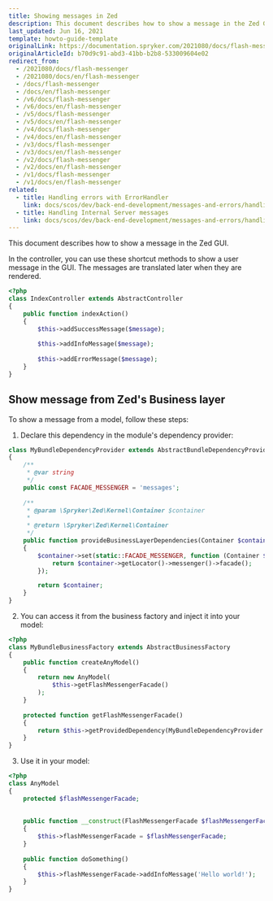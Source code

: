 ```yaml
---
title: Showing messages in Zed
description: This document describes how to show a message in the Zed GUI.
last_updated: Jun 16, 2021
template: howto-guide-template
originalLink: https://documentation.spryker.com/2021080/docs/flash-messenger
originalArticleId: b70d9c91-abd3-41bb-b2b8-533009604e02
redirect_from:
  - /2021080/docs/flash-messenger
  - /2021080/docs/en/flash-messenger
  - /docs/flash-messenger
  - /docs/en/flash-messenger
  - /v6/docs/flash-messenger
  - /v6/docs/en/flash-messenger
  - /v5/docs/flash-messenger
  - /v5/docs/en/flash-messenger
  - /v4/docs/flash-messenger
  - /v4/docs/en/flash-messenger
  - /v3/docs/flash-messenger
  - /v3/docs/en/flash-messenger
  - /v2/docs/flash-messenger
  - /v2/docs/en/flash-messenger
  - /v1/docs/flash-messenger
  - /v1/docs/en/flash-messenger
related:
  - title: Handling errors with ErrorHandler
    link: docs/scos/dev/back-end-development/messages-and-errors/handling-errors-with-errorhandler.html
  - title: Handling Internal Server messages
    link: docs/scos/dev/back-end-development/messages-and-errors/handling-internal-server-messages.html
---
```


This document describes how to show a message in the Zed GUI.

In the controller, you can use these shortcut methods to show a user message in the GUI. The messages are translated later when they are rendered.

```php
<?php
class IndexController extends AbstractController
{
    public function indexAction()
    {
        $this->addSuccessMessage($message);
 
        $this->addInfoMessage($message);
 
        $this->addErrorMessage($message);
    }
}
```

## Show message from Zed's Business layer
To show a message from a model, follow these steps:
1. Declare this dependency in the module's dependency provider:

```php
class MyBundleDependencyProvider extends AbstractBundleDependencyProvider
{
    /**
     * @var string
     */
    public const FACADE_MESSENGER = 'messages';
    
    /**
     * @param \Spryker\Zed\Kernel\Container $container
     *
     * @return \Spryker\Zed\Kernel\Container
     */
    public function provideBusinessLayerDependencies(Container $container)
    {
        $container->set(static::FACADE_MESSENGER, function (Container $container) {
            return $container->getLocator()->messenger()->facade();
        });

        return $container;
    }
}
```

2. You can access it from the business factory and inject it into your model:

```php
<?php
class MyBundleBusinessFactory extends AbstractBusinessFactory
{
    public function createAnyModel()
    {
        return new AnyModel(
            $this->getFlashMessengerFacade()
        );
    }
 
    protected function getFlashMessengerFacade()
    {
        return $this->getProvidedDependency(MyBundleDependencyProvider::FACADE_MESSENGER);
    }
}
```

3. Use it in your model:

```php
<?php
class AnyModel
{
    protected $flashMessengerFacade;
 
 
    public function __construct(FlashMessengerFacade $flashMessengerFacade)
    {
        $this->flashMessengerFacade = $flashMessengerFacade;
    }
 
    public function doSomething()
    {
        $this->flashMessengerFacade->addInfoMessage('Hello world!');
    }
}
```

